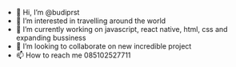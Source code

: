 - 👋 Hi, I’m @budiprst
- 👀 I’m interested in travelling around the world
- 🌱 I’m currently working on javascript, react native, html, css and expanding bussiness
- 💞️ I’m looking to collaborate on new incredible project
- 📫 How to reach me 085102527711

<!---
budiprst/budiprst is a ✨ special ✨ repository because its `README.md` (this file) appears on your GitHub profile.
You can click the Preview link to take a look at your changes.
--->
